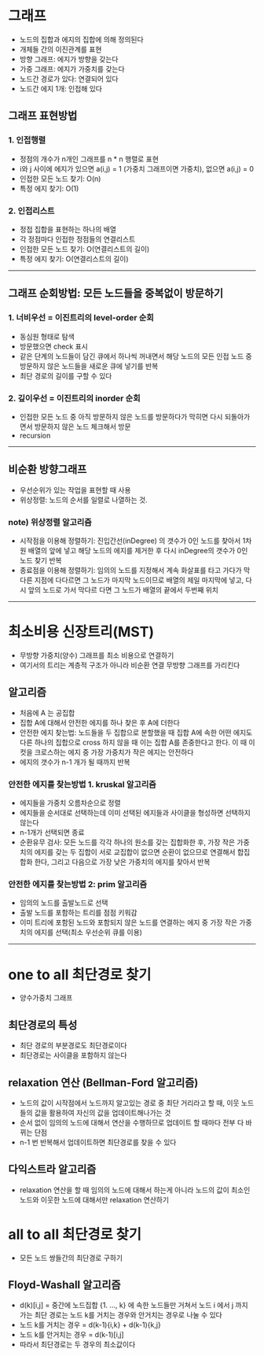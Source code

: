 # 그래프
- 노드의 집합과 에지의 집합에 의해 정의된다
- 개체들 간의 이진관계를 표현
- 방향 그래프: 에지가 방향을 갖는다
- 가중 그래프: 에지가 가중치를 갖는다
- 노드간 경로가 있다: 연결되어 있다
- 노드간 에지 1개: 인접해 있다

## 그래프 표현방법

### 1. 인접행렬
- 정점의 개수가 n개인 그래프를 n * n 행렬로 표현
- i와 j 사이에 에지가 있으면 a(i,j) = 1 (가중치 그래프이면 가중치), 없으면 a(i,j) = 0
- 인접한 모든 노드 찾기: O(n)
- 특정 에지 찾기: O(1)

### 2. 인접리스트
- 정접 집합을 표현하는 하나의 배열
- 각 정점마다 인접한 정점들의 연결리스트
- 인접한 모든 노드 찾기: O(연결리스트의 길이)
- 특정 에지 찾기: O(연결리스트의 길이)

---

## 그래프 순회방법: 모든 노드들을 중복없이 방문하기

### 1. 너비우선 = 이진트리의 level-order 순회
- 동심원 형태로 탐색
- 방문했으면 check 표시
- 같은 단계의 노드들이 담긴 큐에서 하나씩 꺼내면서 해당 노드의 모든 인접 노드 중 방문하지 않은 노드들을 새로운 큐에 넣기를 반복
- 최단 경로의 길이를 구할 수 있다

### 2. 깊이우선 = 이진트리의 inorder 순회
- 인접한 모든 노드 중 아직 방문하지 않은 노드를 방문하다가 막히면 다시 되돌아가면서 방문하지 않은 노드 체크해서 방문
- recursion

---

## 비순환 방향그래프
- 우선순위가 있는 작업을 표현할 때 사용
- 위상정렬: 노드의 순서를 일렬로 나열하는 것. 

### note) 위상정렬 알고리즘
- 시작점을 이용해 정렬하기: 진입간선(inDegree) 의 갯수가 0인 노드를 찾아서 1차원 배열의 앞에 넣고 해당 노드의 에지를 제거한 후 다시 inDegree의 갯수가 0인 노드 찾기 반복
- 종료점을 이용해 정렬하기: 임의의 노드를 지정해서 계속 화살표를 타고 가다가 막다른 지점에 다다르면 그 노드가 마지막 노드이므로 배열의 제일 마지막에 넣고, 다시 앞의 노드로 가서 막다르 다면 그 노드가 배열의 끝에서 두번째 위치

---

# 최소비용 신장트리(MST)
- 무방향 가중치(양수) 그래프를 최소 비용으로 연결하기
- 여기서의 트리는 계층적 구조가 아니라 비순환 연결 무방향 그래프를 가리킨다

## 알고리즘
- 처음에 A 는 공집합
- 집합 A에 대해서 안전한 에지를 하나 찾은 후 A에 더한다
- 안전한 에지 찾는법: 노드들을 두 집합으로 분할했을 때 집합 A에 속한 어떤 에지도 다른 하나의 집합으로 cross 하지 않을 때 이는 집합 A를 존중한다고 한다. 이 때 이 컷을 크로스하는 에지 중 가장 가중치가 작은 에지는 안전하다
- 에지의 갯수가 n-1 개가 될 때까지 반복

### 안전한 에지를 찾는방법 1. kruskal 알고리즘
- 에지들을 가중치 오름차순으로 정렬
- 에지들을 순서대로 선택하는데 이미 선택된 에지들과 사이클을 형성하면 선택하지 않는다
- n-1개가 선택되면 종료
- 순환유무 검사: 모든 노드를 각각 하나의 원소를 갖는 집합화한 후, 가장 작은 가중치의 에지를 갖는 두 집합이 서로 교집합이 없으면 순환이 없으므로 연결해서 합집합화 한다, 그리고 다음으로 가장 낮은 가중치의 에지를 찾아서 반복

### 안전한 에지를 찾는방법 2: prim 알고리즘
- 임의의 노드를 출발노드로 선택
- 출발 노드를 포함하는 트리를 점점 키워감
- 이미 트리에 포함된 노드와 포함되지 않은 노드를 연결하는 에지 중 가장 작은 가중치의 에지를 선택(최소 우선순위 큐를 이용)

---

# one to all 최단경로 찾기
- 양수가중치 그래프

## 최단경로의 특성
- 최단 경로의 부분경로도 최단경로이다
- 최단경로는 사이클을 포함하지 않는다

## relaxation 연산 (Bellman-Ford 알고리즘)
- 노드의 값이 시작점에서 노드까지 알고있는 경로 중 최단 거리라고 할 때, 이웃 노드들의 값을 활용하여 자신의 값을 업데이트해나가는 것
- 순서 없이 임의의 노드에 대해서 연산을 수행하므로 업데이트 할 때마다 전부 다 바뀌는 단점
- n-1 번 반복해서 업데이트하면 최단경로를 찾을 수 있다

## 다익스트라 알고리즘
- relaxation 연산을 할 때 임의의 노드에 대해서 하는게 아니라 노드의 값이 최소인 노드와 이웃한 노드에 대해서만 relaxation 연산하기

# all to all 최단경로 찾기
- 모든 노드 쌍들간의 최단경로 구하기

## Floyd-Washall 알고리즘
- d(k)[i,j] = 중간에 노드집합 {1. ..., k} 에 속한 노드들만 거쳐서 노드 i 에서 j 까지 가는 최단 경로는 노드 k를 거치는 경우와 안거치는 경우로 나눌 수 있다
- 노드 k를 거치는 경우 = d(k-1){i,k} + d(k-1){k,j}
- 노드 k를 안거치는 경우 = d(k-1)[i,j]
- 따라서 최단경로는 두 경우의 최소값이다
